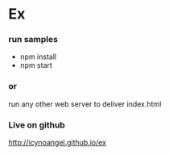 # Ex

### run samples
 
* npm install
* npm start

### or
run any other web server to deliver index.html

### Live on github
http://icynoangel.github.io/ex